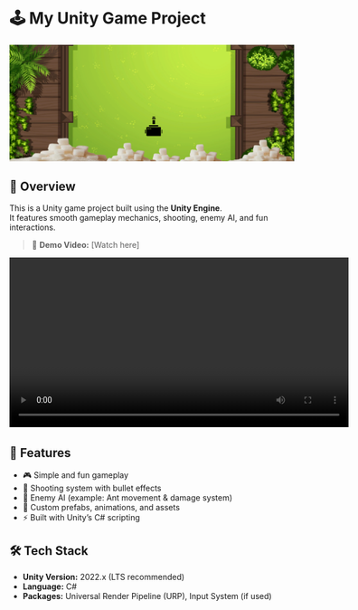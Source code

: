 # 🕹️ My Unity Game Project

<p align="center">
  <img src="Assets/Screenshot 2025-09-16 185910.png" width="600" alt="Game Screenshot">
</p>

## 📌 Overview
This is a Unity game project built using the **Unity Engine**.  
It features smooth gameplay mechanics, shooting, enemy AI, and fun interactions.  

> 🎥 **Demo Video:** [Watch here]
> <p align="center">
  <video src="Assets/Untitled video - Made with Clipchamp (3).mp4" width="600" controls></video>
</p>

## 🚀 Features
- 🎮 Simple and fun gameplay  
- 🔫 Shooting system with bullet effects  
- 🐜 Enemy AI (example: Ant movement & damage system)  
- 🎨 Custom prefabs, animations, and assets  
- ⚡ Built with Unity’s C# scripting  

## 🛠️ Tech Stack
- **Unity Version:** 2022.x (LTS recommended)  
- **Language:** C#  
- **Packages:** Universal Render Pipeline (URP), Input System (if used)  

